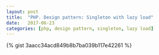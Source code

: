 ```yaml
---
layout: post
title:  "PHP. Design pattern: Singleton with lazy load"
date:   2017-06-23
categories: [php, design pattern, singleton, lazy load]
---
```


{% gist 3aacc34acd849b8b7ba039b117e42261 %}
